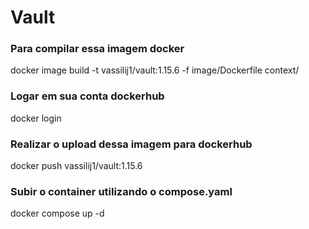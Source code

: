 # Vault

### Para compilar essa imagem docker
docker image build -t vassilij1/vault:1.15.6 -f image/Dockerfile context/

### Logar em sua conta dockerhub
docker login

### Realizar o upload dessa imagem para dockerhub
docker push vassilij1/vault:1.15.6

### Subir o container utilizando o compose.yaml
docker compose up -d

